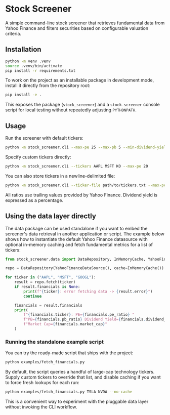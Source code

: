 # Stock Screener

A simple command-line stock screener that retrieves fundamental data from Yahoo
Finance and filters securities based on configurable valuation criteria.

## Installation

```bash
python -m venv .venv
source .venv/bin/activate
pip install -r requirements.txt
```

To work on the project as an installable package in development mode, install it
directly from the repository root:

```bash
pip install -e .
```

This exposes the package (`stock_screener`) and a `stock-screener` console
script for local testing without repeatedly adjusting `PYTHONPATH`.

## Usage

Run the screener with default tickers:

```bash
python -m stock_screener.cli --max-pe 25 --max-pb 5 --min-dividend-yield 1.5
```

Specify custom tickers directly:

```bash
python -m stock_screener.cli --tickers AAPL MSFT KO --max-pe 20
```

You can also store tickers in a newline-delimited file:

```bash
python -m stock_screener.cli --ticker-file path/to/tickers.txt --max-pe 15 --min-market-cap 1e11
```

All ratios use trailing values provided by Yahoo Finance. Dividend yield is
expressed as a percentage.

## Using the data layer directly

The data package can be used standalone if you want to embed the screener's
data retrieval in another application or script. The example below shows how to
instantiate the default Yahoo Finance datasource with optional in-memory caching
and fetch fundamental metrics for a list of tickers:

```python
from stock_screener.data import DataRepository, InMemoryCache, YahooFinanceDataSource

repo = DataRepository(YahooFinanceDataSource(), cache=InMemoryCache())

for ticker in ("AAPL", "MSFT", "GOOGL"):
    result = repo.fetch(ticker)
    if result.financials is None:
        print(f"{ticker}: error fetching data -> {result.error}")
        continue

    financials = result.financials
    print(
        f"{financials.ticker}: PE={financials.pe_ratio} "
        f"PB={financials.pb_ratio} Dividend Yield={financials.dividend_yield} "
        f"Market Cap={financials.market_cap}"
    )
```

### Running the standalone example script

You can try the ready-made script that ships with the project:

```bash
python examples/fetch_financials.py
```

By default, the script queries a handful of large-cap technology tickers. Supply
custom tickers to override that list, and disable caching if you want to force
fresh lookups for each run:

```bash
python examples/fetch_financials.py TSLA NVDA --no-cache
```

This is a convenient way to experiment with the pluggable data layer without
invoking the CLI workflow.

